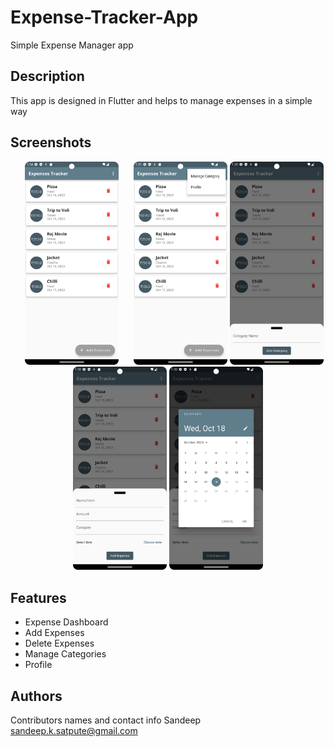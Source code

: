 # Expense-Tracker-App

Simple Expense Manager app

## Description

This app is designed in Flutter and helps to manage expenses in a simple way

## Screenshots
<p align="center">
  <img src="images/Screenshot_20231018_012503.png" width="150" hspace="20" alt="Image1">
  <img src="images/Screenshot_20231018_013210.png" width="150" title="Image2">
  <img src="images/Screenshot_20231018_013226.png" width="150" alt="Image3">
  <img src="images/Screenshot_20231018_013236.png" width="150" title="Image4">
   <img src="images/Screenshot_20231018_013247.png" width="150" title="Image4">
</p>



## Features
  - Expense Dashboard
  - Add Expenses
  - Delete Expenses
  - Manage Categories
  - Profile


## Authors

Contributors names and contact info
Sandeep
sandeep.k.satpute@gmail.com

